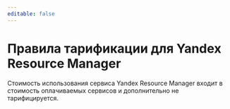 ```yaml
---
editable: false
---
```


# Правила тарификации для Yandex Resource Manager

Стоимость использования сервиса Yandex Resource Manager входит в стоимость оплачиваемых сервисов и дополнительно не тарифицируется.
